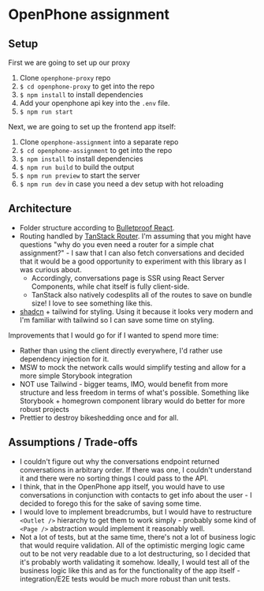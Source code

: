 # OpenPhone assignment

## Setup

First we are going to set up our proxy

1. Clone `openphone-proxy` repo
2. `$ cd openphone-proxy` to get into the repo
3. `$ npm install` to install dependencies
4. Add your openphone api key into the `.env` file.
5. `$ npm run start`

Next, we are going to set up the frontend app itself:

1. Clone `openphone-assignment` into a separate repo
2. `$ cd openphone-assignment` to get into the repo
3. `$ npm install` to install dependencies
4. `$ npm run build` to build the output
5. `$ npm run preview` to start the server
6. `$ npm run dev` in case you need a dev setup with hot reloading

## Architecture

- Folder structure according to [Bulletproof React](https://github.com/alan2207/bulletproof-react/blob/master/docs/project-structure.md).
- Routing handled by [TanStack Router](https://tanstack.com/router/latest). I'm assuming that you might have questions "why do you even need a router for a simple chat assignment?" - I saw that I can also fetch conversations and decided that it would be a good opportunity to experiment with this library as I was curious about.
  - Accordingly, conversations page is SSR using React Server Components, while chat itself is fully client-side.
  - TanStack also natively codesplits all of the routes to save on bundle size! I love to see something like this.
- [shadcn](https://ui.shadcn.com/) + tailwind for styling. Using it because it looks very modern and I'm familiar with tailwind so I can save some time on styling.

Improvements that I would go for if I wanted to spend more time:

- Rather than using the client directly everywhere, I'd rather use dependency injection for it.
- MSW to mock the network calls would simplify testing and allow for a more simple Storybook integration
- NOT use Tailwind - bigger teams, IMO, would benefit from more structure and less freedom in terms of what's possible. Something like Storybook + homegrown component library would do better for more robust projects
- Prettier to destroy bikeshedding once and for all.

## Assumptions / Trade-offs

- I couldn't figure out why the conversations endpoint returned conversations in arbitrary order. If there was one, I couldn't understand it and there were no sorting things I could pass to the API.
- I think, that in the OpenPhone app itself, you would have to use conversations in conjunction with contacts to get info about the user - I decided to forego this for the sake of saving some time.
- I would love to implement breadcrumbs, but I would have to restructure `<Outlet />` hierarchy to get them to work simply - probably some kind of `<Page />` abstraction would implement it reasonably well.
- Not a lot of tests, but at the same time, there's not a lot of business logic that would require validation. All of the optimistic merging logic came out to be not very readable due to a lot destructuring, so I decided that it's probably worth validating it somehow. Ideally, I would test all of the business logic like this and as for the functionality of the app itself - integration/E2E tests would be much more robust than unit tests.

